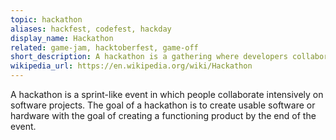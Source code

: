 ```yaml
---
topic: hackathon
aliases: hackfest, codefest, hackday
display_name: Hackathon
related: game-jam, hacktoberfest, game-off
short_description: A hackathon is a gathering where developers collaboratively code in an extreme manner over a short period of time.
wikipedia_url: https://en.wikipedia.org/wiki/Hackathon
---
```

A hackathon is a sprint-like event in which people collaborate intensively on software projects. The goal of a hackathon is to create usable software or hardware with the goal of creating a functioning product by the end of the event.
